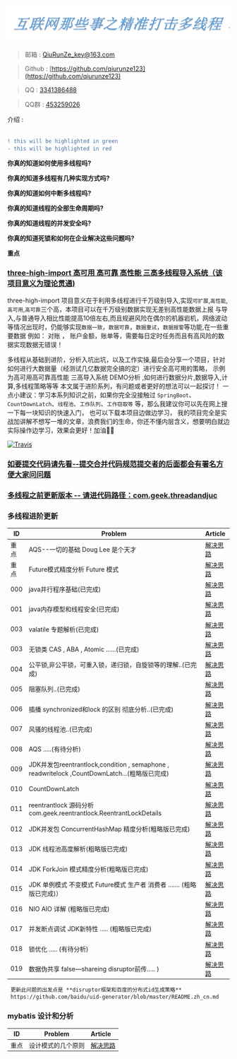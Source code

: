 ![互联网 Java 多线程那些事](https://raw.githubusercontent.com/qiurunze123/imageall/master/thread100.png)

> 邮箱 : [QiuRunZe_key@163.com](QiuRunZe_key@163.com)

> Github : [https://github.com/qiurunze123](https://github.com/qiurunze123)

> QQ : [3341386488](3341386488)

> QQ群 : [453259026](453259026) 

介绍 :    

```diff

! this will be highlighted in green
- this will be highlighted in red

```
 
**你真的知道如何使用多线程吗?**

**你真的知道多线程有几种实现方式吗?** 

**你真的知道如何中断多线程吗?**

**你真的知道线程的全部生命周期吗?**

**你真的知道线程的并发安全吗?**

**你真的知道死锁和如何在企业解决这些问题吗?**



 
 **重点**
 ### [three-high-import 高可用 高可靠 高性能 三高多线程导入系统（该项目意义为理论贯通)](/docs/code-solve.md)

 three-high-import 项目意义在于利用多线程进行千万级别导入,实现`可扩展`,`高性能`,`高可用`,`高可靠`三个高，本项目可以在千万级别数据实现无差别高性能数据上报
 与导入,与普通导入相比性能提高10倍左右,而且规避风险在偶尔的机器宕机，网络波动等情况出现时，仍能够实现`数据一致`，`数据可靠`，`数据重试`，`数据报警`等功能,在一些重要数据
 例如： 对账 ， 账户金额，账单等，需要每日定时任务而且有高风险的数据实现数据无错误！
 
 多线程从基础到进阶，分析入坑出坑，以及工作实操,最后会分享一个项目，针对如何进行大数据量（经测试几亿数据完全搞的定）进行安全高可用的策略，
 示例为高可用高可靠高性能 三高导入系统 DEMO分析 ,如何进行数据分片,数据导入,计算,多线程策略等等 本文属于进阶系列，有问题或者更好的想法可以一起探讨！ 
 一点小建议：学习本系列知识之前，如果你完全没接触过 `SpringBoot`、`CountDownLatch`、`线程池`、`工作队列`、`工作窃取等` 等，那么我建议你可以先在网上搜一下每一块知识的快速入门， 也可以下载本项目边做边学习，
 我的项目完全是实战加讲解不想写一堆的文章，浪费我们的生命，你还不懂内层含义，想要明白就边实际操作边学习，效果会更好！加油💪💪
 
 
 [![Travis](https://img.shields.io/badge/language-Java-yellow.svg)](https://github.com/qiurunze123)
 
 
###  [如要提交代码请先看--提交合并代码规范提交者的后面都会有署名方便大家问问题](/docs/code-criterion.md)
###  [多线程之前更新版本 -- 请进代码路径：com.geek.threadandjuc](/docs/thread-base-1.md)
 
### 多线程进阶更新
 
 | ID | Problem  | Article | 
 | --- | ---   | :--- |
 | 重点 |AQS--一切的基础 Doug Lee 是个天才 | [解决思路](/docs/AQS.md) |
 | 重点 |Future模式精度分析 Future 模式 | [解决思路](/docs/Future.md) |
 | 000 |java并行程序基础(已完成) | [解决思路](/docs/thread-base-3.md) |
 | 001 |java内存模型和线程安全(已完成) | [解决思路](/docs/thread-base-4.md) |
 | 003 |valatile 专题解析(已完成) |[解决思路](/docs/thread-base-5.md)  |
 | 003 |无锁类 CAS , ABA , Atomic ......(已完成) |[解决思路](/docs/thread-base-6.md)  |
 | 004 |公平锁,非公平锁，可重入锁，递归锁，自旋锁等的理解..(已完成) |[解决思路](/docs/lock.md)  |
 | 005 |阻塞队列..(已完成) |[解决思路](/docs/blocking.md)  |
 | 006 |插播 synchronized和lock 的区别 彻底分析..(已完成) |[解决思路](/docs/sandl.md)  |
 | 007 |风骚的线程池..(已完成) |[解决思路](/docs/Threadpool.md)  |
 | 008 |AQS .....(有待分析) |[解决思路](/docs/thread-base-14.md)  |
 | 009 |JDK并发包reentrantlock,condition , semaphone , readwritelock ,CountDownLatch...(粗略版已完成) |[解决思路](/docs/thread-base-7.md)  |
 | 010 |CountDownLatch |[解决思路](/docs/CountDownLatch.md)  |
 | 011 |reentrantlock 源码分析 com.geek.reentrantlock.ReentrantLockDetails  |[解决思路](/docs/thread-base-7.md)  |
 | 012 |JDK并发包 ConcurrentHashMap 精度分析(粗略版已完成) |[解决思路](/docs/thread-base-8.md)  |
 | 013 |JDK 线程池高度解析(粗略版已完成)|[解决思路](/docs/thread-base-9.md)  |
 | 014 |JDK ForkJoin 模式精度分析(粗略版已完成) |[解决思路](/docs/thread-base-10.md)  |
 | 015 |JDK 单例模式 不变模式 Future模式 生产者 消费者 ....... (粗略版已完成)） |[解决思路](/docs/thread-base-11.md)  |
 | 016 |NIO AIO 详解 (粗略版已完成)|[解决思路](/docs/thread-base-12.md)  |
 | 017 |并发断点调试 JDK新特性 .....  (粗略版已完成) |[解决思路](/docs/thread-base-13.md)  |
 | 018 |锁优化 ..... (有待分析)   |[解决思路]((/docs/thread-base-13.md))  |
 | 019 |数据伪共享 false—shareing disruptor前传..... )   |[解决思路]((/docs/false-shareing.md))  |
     更新此问题的出发点是 **disruptor框架和百度的分布式id生成策略** 
     https://github.com/baidu/uid-generator/blob/master/README.zh_cn.md
     
### mybatis 设计和分析

| ID | Problem  | Article | 
 | --- | ---   | :--- |
 | 重点 |设计模式的几个原则 | [解决思路](/docs/desigin.md) |